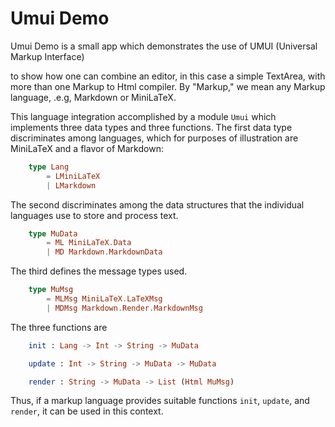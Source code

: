 # Umui Demo

Umui Demo is a small app which demonstrates the use of 
UMUI (Universal Markup Interface)

to show how one can combine an editor,
in this case a simple TextArea, with more than one 
Markup to Html compiler.  By "Markup," we mean any Markup 
language, .e.g, Markdown or MiniLaTeX.

This language integration accomplished 
by a module `Umui` which implements three data types and three functions.
The first data type discriminates among languages, which for 
purposes of illustration are MiniLaTeX and a flavor of Markdown:

```elm
    type Lang
        = LMiniLaTeX
        | LMarkdown
```

The second discriminates among the data structures that
the individual languages use to store and process text.

```elm
    type MuData
        = ML MiniLaTeX.Data
        | MD Markdown.MarkdownData

```
The third defines the message types used.

```elm
    type MuMsg
        = MLMsg MiniLaTeX.LaTeXMsg
        | MDMsg Markdown.Render.MarkdownMsg
```

The three functions are

```elm
    init : Lang -> Int -> String -> MuData

    update : Int -> String -> MuData -> MuData

    render : String -> MuData -> List (Html MuMsg)
```

Thus, if a markup language provides suitable functions
`init`, `update`, and `render`, it can be used in this context.
